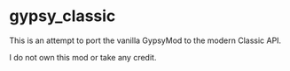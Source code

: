 # gypsy_classic

This is an attempt to port the vanilla GypsyMod to the modern Classic API.

I do not own this mod or take any credit.
